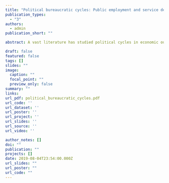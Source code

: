 ```yaml
---
title: "Political bureaucratic cycles: Public employment and service delivery around elections in Brazil"
publication_types:
  - "3"
authors:
  - admin
publication_short: ""

abstract: A vast literature has studied political cycles in economic outcomes and economic policy tools (political business and political budget cycles, respectively). I identify a related phenomenon, which I call political bureaucratic cycles: electoral cycles in the hiring and firing of bureaucrats and in the activities of public employees, which emerge as a result of the combination of electoral incentives and legal rules imposed to limit the use of public employment for electioneering. Empirically, I leverage administrative, identified, contract-level data on the universe of municipal employees in Brazil between 2002 and 2016 to measure political bureaucratic cycles. Hires and dismissals of municipal personnel show markedly cyclical patterns around elections, which are shaped by both incumbents' electoral incentives and their reaction to anti-corruption policies that constrain hiring and firing around elections. 

draft: false
featured: false
tags: []
slides: ""
image:
  caption: ""
  focal_point: ""
  preview_only: false
summary: ""
links:
url_pdf: political_bureaucratic_cycles.pdf
url_code: ''
url_dataset: ''
url_poster: ''
url_project: ''
url_slides: ''
url_source: ''
url_video: ''

author_notes: []
doi: ""
publication: ""
projects: []
date: 2019-08-04T23:54:00.000Z
url_slides: ""
url_poster: ""
url_code: ""
---
```

